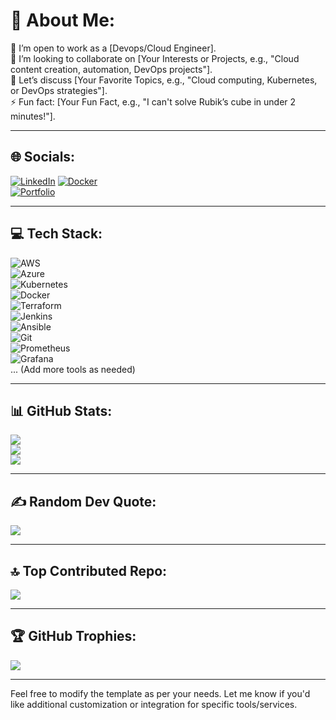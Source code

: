 # 💫 About Me:
🔭 I’m open to work as a [Devops/Cloud Engineer].  
👯 I’m looking to collaborate on [Your Interests or Projects, e.g., "Cloud content creation, automation, DevOps projects"].  
💬 Let’s discuss [Your Favorite Topics, e.g., "Cloud computing, Kubernetes, or DevOps strategies"].  
⚡ Fun fact: [Your Fun Fact, e.g., "I can't solve Rubik’s cube in under 2 minutes!"].  

---

## 🌐 Socials:  
[![LinkedIn](https://img.shields.io/badge/LinkedIn-blue?logo=linkedin&logoColor=white)](https://www.linkedin.com/in/tohidhanfi/)
[![Docker](https://img.shields.io/badge/Docker-blue?logo=docker&logoColor=white)](https://hub.docker.com/u/tohidaws)  
[![Portfolio](https://img.shields.io/badge/Portfolio-grey?logo=google-chrome&logoColor=white)](https://tohidhanfi.cloud/)  

---

## 💻 Tech Stack:  
![AWS](https://img.shields.io/badge/AWS-orange?logo=amazon-aws&logoColor=white)  
![Azure](https://img.shields.io/badge/Azure-blue?logo=microsoft-azure&logoColor=white)  
![Kubernetes](https://img.shields.io/badge/Kubernetes-blue?logo=kubernetes&logoColor=white)  
![Docker](https://img.shields.io/badge/Docker-blue?logo=docker&logoColor=white)  
![Terraform](https://img.shields.io/badge/Terraform-purple?logo=terraform&logoColor=white)  
![Jenkins](https://img.shields.io/badge/Jenkins-red?logo=jenkins&logoColor=white)  
![Ansible](https://img.shields.io/badge/Ansible-darkred?logo=ansible&logoColor=white)  
![Git](https://img.shields.io/badge/Git-orange?logo=git&logoColor=white)  
![Prometheus](https://img.shields.io/badge/Prometheus-orange?logo=prometheus&logoColor=white)  
![Grafana](https://img.shields.io/badge/Grafana-yellow?logo=grafana&logoColor=black)  
... (Add more tools as needed)  

---

## 📊 GitHub Stats:  
![](https://github-readme-stats.vercel.app/api?username=yourusername&theme=dark&hide_border=true&include_all_commits=false&count_private=true)  
![](https://github-readme-streak-stats.herokuapp.com/?user=yourusername&theme=dark&hide_border=true)  
![](https://github-readme-stats.vercel.app/api/top-langs/?username=yourusername&theme=dark&hide_border=true&include_all_commits=false&count_private=true&layout=compact)  

---

## ✍️ Random Dev Quote:  
![](https://quotes-github-readme.vercel.app/api?type=horizontal&theme=dark)  

---

## 🔝 Top Contributed Repo:  
![](https://github-contributor-stats.vercel.app/api?username=yourusername&limit=1&theme=dark&combine_all_yearly_contributions=true)  

---

## 🏆 GitHub Trophies:  
![](https://github-profile-trophy.vercel.app/?username=yourusername&theme=darkhub&no-frame=false&no-bg=false&margin-w=4)  

---

Feel free to modify the template as per your needs. Let me know if you'd like additional customization or integration for specific tools/services.
